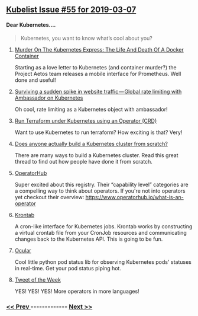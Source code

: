 ## [Kubelist Issue #55 for 2019-03-07](https://kubelist.com/issue/55)

#### Dear Kubernetes….

> Kubernetes, you want to know what’s cool about you?

1. [Murder On The Kubernetes Express: The Life And Death Of A Docker Container](https://itnext.io/murder-on-the-kubernetes-express-the-life-and-death-of-a-docker-container-d7aec13f8188)

    Starting as a love letter to Kubernetes (and container murder?) the Project Aetos team releases a mobile interface for Prometheus. Well done and useful!
1. [Surviving a sudden spike in website traffic — Global rate limiting with Ambassador on Kubernetes](https://itnext.io/surviving-a-sudden-spike-in-website-traffic-global-rate-limiting-with-ambassador-a19dd2dfda46)

    Oh cool, rate limiting as a Kubernetes object with ambassador! 
1. [Run Terraform under Kubernetes using an Operator (CRD)](https://www.reddit.com/r/Terraform/comments/axp3tv/run_terraform_under_kubernetes_using_an_operator/)

    Want to use Kubernetes to run terraform? How exciting is that? Very!
1. [Does anyone actually build a Kubernetes cluster from scratch?](https://www.reddit.com/r/kubernetes/comments/awylad/does_anyone_actually_build_a_kubernetes_cluster/)

    There are many ways to build a Kubernetes cluster. Read this great thread to find out how people have done it from scratch.
1. [OperatorHub](https://www.operatorhub.io/)

    Super excited about this registry. Their “capability level” categories are a compelling way to think about operators. If you're not into operators yet checkout their overview: https://www.operatorhub.io/what-is-an-operator
1. [Krontab](https://github.com/jacobtomlinson/krontab)

    A cron-like interface for Kubernetes jobs. Krontab works by constructing a virtual crontab file from your CronJob resources and communicating changes back to the Kubernetes API. This is going to be fun.
1. [Ocular](https://github.com/polyaxon/ocular/)

    Cool little python pod status lib for observing Kubernetes pods' statuses in real-time. Get your pod status piping hot.
1. [Tweet of the Week](https://twitter.com/try_except_/status/1103427313922920448)

    YES! YES! YES! More operators in more languages!

### [ << Prev ](kubelist-54.md) ------------- [ Next >> ](kubelist-56.md)